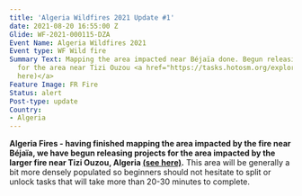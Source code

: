 ```yaml
---
title: 'Algeria Wildfires 2021 Update #1'
date: 2021-08-20 16:55:00 Z
Glide: WF-2021-000115-DZA
Event Name: Algeria Wildfires 2021
Event type: WF Wild fire
Summary Text: Mapping the area impacted near Béjaïa done. Begun releasing projects
  for the area near Tizi Ouzou <a href="https://tasks.hotosm.org/explore?campaign=Mediterranean%20Wildfires%202021">(see
  here)</a>
Feature Image: FR Fire
Status: alert
Post-type: update
Country:
- Algeria
---
```


<strong>Algeria Fires - having finished mapping the area impacted by the fire near Béjaïa, we have begun releasing projects for the area impacted by the larger fire near Tizi Ouzou, Algeria <a href="https://tasks.hotosm.org/explore?campaign=Mediterranean%20Wildfires%202021">(see here)</a>.</strong> This area will be generally a bit more densely populated so beginners should not hesitate to split or unlock tasks that will take more than 20-30 minutes to complete.